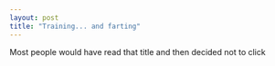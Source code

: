 ```yaml
---
layout: post
title: "Training... and farting"
---
```


Most people would have read that title and then decided not to click 